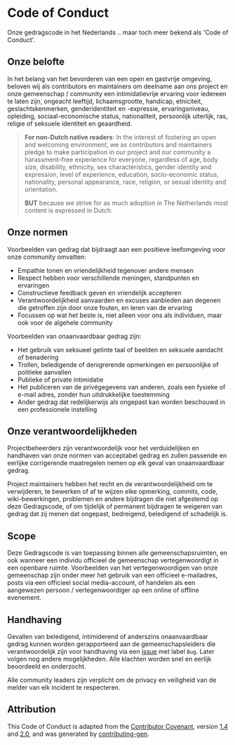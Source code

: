 # Code of Conduct

Onze gedragscode in het Nederlands .. maar toch meer bekend als 'Code of Conduct'.

## Onze belofte

In het belang van het bevorderen van een open en gastvrije omgeving, beloven wij als contributors en maintainers om
deelname aan ons project en onze gemeenschap / community een intimidatievrije ervaring voor iedereen te laten zijn,
ongeacht leeftijd, lichaamsgrootte, handicap, etniciteit, geslachtskenmerken, genderidentiteit en -expressie,
ervaringsniveau, opleiding, sociaal-economische status, nationaliteit, persoonlijk uiterlijk, ras, religie of seksuele
identiteit en geaardheid.

> **For non-Dutch native readers**: In the interest of fostering an open and welcoming environment, we as contributors
> and maintainers pledge to make participation in our project and our community a harassment-free experience for
> everyone, regardless of age, body size, disability, ethnicity, sex characteristics, gender identity and expression,
> level of experience, education, socio-economic status, nationality, personal appearance, race, religion, or sexual
> identity and orientation.
>
> **BUT** because we strive for as much adoption in The Netherlands most content is expressed in Dutch.

## Onze normen

Voorbeelden van gedrag dat bijdraagt aan een positieve leefomgeving voor onze community omvatten:

- Empathie tonen en vriendelijkheid tegenover andere mensen
- Respect hebben voor verschillende meningen, standpunten en ervaringen
- Constructieve feedback geven en vriendelijk accepteren
- Verantwoordelijkheid aanvaarden en excuses aanbieden aan degenen die getroffen zijn door onze fouten, en leren van de
  ervaring
- Focussen op wat het beste is, niet alleen voor ons als individuen, maar ook voor de algehele community

Voorbeelden van onaanvaardbaar gedrag zijn:

- Het gebruik van seksueel getinte taal of beelden en seksuele aandacht of benadering
- Trollen, beledigende of denigrerende opmerkingen en persoonlijke of politieke aanvallen
- Publieke of private intimidatie
- Het publiceren van de privégegevens van anderen, zoals een fysieke of e-mail adres, zonder hun uitdrukkelijke
  toestemming
- Ander gedrag dat redelijkerwijs als ongepast kan worden beschouwd in een professionele instelling

## Onze verantwoordelijkheden

Projectbeheerders zijn verantwoordelijk voor het verduidelijken en handhaven van onze normen van acceptabel gedrag en
zullen passende en eerlijke corrigerende maatregelen nemen op elk geval van onaanvaardbaar gedrag.

Project maintainers hebben het recht en de verantwoordelijkheid om te verwijderen, te bewerken of af te wijzen elke
opmerking, commits, code, wiki-bewerkingen, problemen en andere bijdragen die niet afgestemd op deze Gedragscode, of om
tijdelijk of permanent bijdragen te weigeren van gedrag dat zij menen dat ongepast, bedreigend, beledigend of schadelijk
is.

## Scope

Deze Gedragscode is van toepassing binnen alle gemeenschapsruimten, en ook wanneer een individu officieel de gemeenschap
vertegenwoordigt in een openbare ruimte. Voorbeelden van het vertegenwoordigen van onze gemeenschap zijn onder meer het
gebruik van een officieel e-mailadres, posts via een officieel social media-account, of handelen als een aangewezen
persoon / vertegenwoordiger op een online of offline evenement.

## Handhaving

Gevallen van beledigend, intimiderend of anderszins onaanvaardbaar gedrag kunnen worden gerapporteerd aan de
gemeenschapsleiders die verantwoordelijk zijn voor handhaving via een
[issue](https://github.com/ospo-nl/kennisbank/issues/new) met label `Bug`. Later volgen nog andere mogelijkheden. Alle
klachten worden snel en eerlijk beoordeeld en onderzocht.

Alle community leaders zijn verplicht om de privacy en veiligheid van de melder van elk incident te respecteren.

## Attribution

This Code of Conduct is adapted from the [Contributor Covenant](https://contributor-covenant.org/), version
[1.4](https://www.contributor-covenant.org/version/1/4/code-of-conduct/code_of_conduct.md) and
[2.0](https://www.contributor-covenant.org/version/2/0/code_of_conduct/code_of_conduct.md), and was generated by
[contributing-gen](https://github.com/bttger/contributing-gen).
